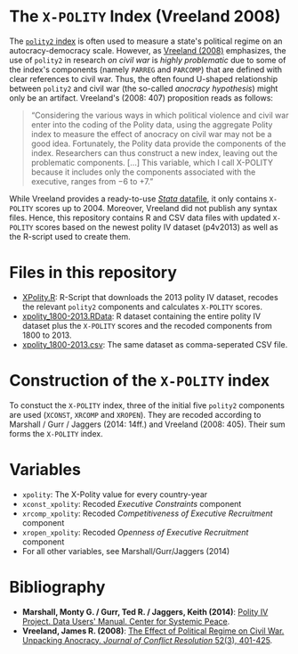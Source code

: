 # The `X-POLITY` Index (Vreeland 2008)

The [`polity2` index](http://www.systemicpeace.org/polityproject.html "Polity Project") is often used to measure a state's political regime on an autocracy-democracy scale. However, as [Vreeland (2008)](http://faculty.georgetown.edu/jrv24/polityproblem.html "Vreeland (2008)") emphasizes, the use of `polity2` in research *on civil war* is *highly problematic* due to some of the index's components (namely `PARREG` and `PARCOMP`) that are defined with clear references to civil war. Thus, the often found U-shaped relationship between `polity2` and civil war (the so-called *anocracy hypothesis*) might only be an artifact. Vreeland's (2008: 407) proposition reads as follows:

> “Considering the various ways in which political violence 
> and civil war enter into the coding of the Polity data, 
> using the aggregate Polity index to measure the effect of 
> anocracy on civil war may not be a good idea. Fortunately, 
> the Polity data provide the components of the index. 
> Researchers can thus construct a new index, leaving out the 
> problematic components. […] This variable, which I call X-POLITY 
> because it includes only the components associated with the 
> executive, ranges from −6 to +7.”

While Vreeland provides a ready-to-use [*Stata* datafile](http://www9.georgetown.edu/faculty/jrv24/XPOLITY.dta "X-Polity Stata File"), it only contains `X-POLITY` scores up to 2004. Moreover, Vreeland did not publish any syntax files. Hence, this repository contains R and CSV data files with updated `X-POLITY` scores based on the newest polity IV dataset (p4v2013) as well as the R-script used to create them.

# Files in this repository
- [XPolity.R](https://github.com/n-klotz/X-Polity-Index/blob/master/XPolity.R): R-Script that downloads the 2013 polity IV dataset, recodes the relevant `polity2` components and calculates `X-POLITY` scores.
- [xpolity_1800-2013.RData](https://github.com/n-klotz/X-Polity-Index/blob/master/xpolity_1800-2013.RData): R dataset containing the entire polity IV dataset plus the `X-POLITY` scores and the recoded components from 1800 to 2013.
- [xpolity_1800-2013.csv](https://github.com/n-klotz/X-Polity-Index/blob/master/xpolity_1800-2013.csv): The same dataset as comma-seperated CSV file.

# Construction of the `X-POLITY` index
To constuct the `X-POLITY` index, three of the initial five `polity2` components are used (`XCONST`, `XRCOMP` and `XROPEN`). They are recoded according to Marshall / Gurr / Jaggers (2014: 14ff.) and Vreeland (2008: 405). Their sum forms the `X-POLITY` index.

# Variables
- `xpolity`: The X-Polity value for every country-year
- `xconst_xpolity`: Recoded *Executive Constraints* component
- `xrcomp_xpolity`: Recoded *Competitiveness of Executive Recruitment* component
- `xropen_xpolity`: Recoded *Openness of Executive Recruitment* component
- For all other variables, see Marshall/Gurr/Jaggers (2014)

# Bibliography
- **Marshall, Monty G. / Gurr, Ted R. / Jaggers, Keith (2014)**: [Polity IV Project. Data Users' Manual. Center for Systemic Peace](http://www.systemicpeace.org/inscr/p4manualv2013.pdf).
- **Vreeland, James R. (2008)**: [The Effect of Political Regime on Civil War. Unpacking Anocracy. *Journal of Conflict Resolution* 52(3), 401-425](http://jcr.sagepub.com/content/52/3/401.abstract).
